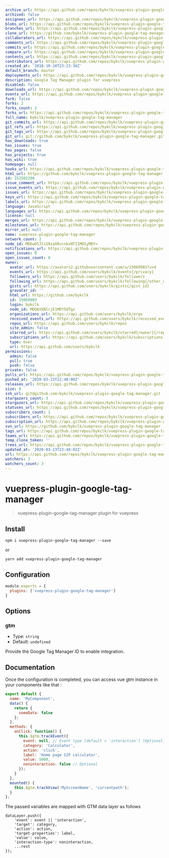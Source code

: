 ```yaml
---
archive_url: https://api.github.com/repos/bykclk/vuepress-plugin-google-tag-manager/{archive_format}{/ref}
archived: false
assignees_url: https://api.github.com/repos/bykclk/vuepress-plugin-google-tag-manager/assignees{/user}
blobs_url: https://api.github.com/repos/bykclk/vuepress-plugin-google-tag-manager/git/blobs{/sha}
branches_url: https://api.github.com/repos/bykclk/vuepress-plugin-google-tag-manager/branches{/branch}
clone_url: https://github.com/bykclk/vuepress-plugin-google-tag-manager.git
collaborators_url: https://api.github.com/repos/bykclk/vuepress-plugin-google-tag-manager/collaborators{/collaborator}
comments_url: https://api.github.com/repos/bykclk/vuepress-plugin-google-tag-manager/comments{/number}
commits_url: https://api.github.com/repos/bykclk/vuepress-plugin-google-tag-manager/commits{/sha}
compare_url: https://api.github.com/repos/bykclk/vuepress-plugin-google-tag-manager/compare/{base}...{head}
contents_url: https://api.github.com/repos/bykclk/vuepress-plugin-google-tag-manager/contents/{+path}
contributors_url: https://api.github.com/repos/bykclk/vuepress-plugin-google-tag-manager/contributors
created_at: '2018-10-10T23:23:36Z'
default_branch: master
deployments_url: https://api.github.com/repos/bykclk/vuepress-plugin-google-tag-manager/deployments
description: Google Tag Manager plugin for vuepress
disabled: false
downloads_url: https://api.github.com/repos/bykclk/vuepress-plugin-google-tag-manager/downloads
events_url: https://api.github.com/repos/bykclk/vuepress-plugin-google-tag-manager/events
fork: false
forks: 2
forks_count: 2
forks_url: https://api.github.com/repos/bykclk/vuepress-plugin-google-tag-manager/forks
full_name: bykclk/vuepress-plugin-google-tag-manager
git_commits_url: https://api.github.com/repos/bykclk/vuepress-plugin-google-tag-manager/git/commits{/sha}
git_refs_url: https://api.github.com/repos/bykclk/vuepress-plugin-google-tag-manager/git/refs{/sha}
git_tags_url: https://api.github.com/repos/bykclk/vuepress-plugin-google-tag-manager/git/tags{/sha}
git_url: git://github.com/bykclk/vuepress-plugin-google-tag-manager.git
has_downloads: true
has_issues: true
has_pages: false
has_projects: true
has_wiki: true
homepage: null
hooks_url: https://api.github.com/repos/bykclk/vuepress-plugin-google-tag-manager/hooks
html_url: https://github.com/bykclk/vuepress-plugin-google-tag-manager
id: 152502206
issue_comment_url: https://api.github.com/repos/bykclk/vuepress-plugin-google-tag-manager/issues/comments{/number}
issue_events_url: https://api.github.com/repos/bykclk/vuepress-plugin-google-tag-manager/issues/events{/number}
issues_url: https://api.github.com/repos/bykclk/vuepress-plugin-google-tag-manager/issues{/number}
keys_url: https://api.github.com/repos/bykclk/vuepress-plugin-google-tag-manager/keys{/key_id}
labels_url: https://api.github.com/repos/bykclk/vuepress-plugin-google-tag-manager/labels{/name}
language: JavaScript
languages_url: https://api.github.com/repos/bykclk/vuepress-plugin-google-tag-manager/languages
license: null
merges_url: https://api.github.com/repos/bykclk/vuepress-plugin-google-tag-manager/merges
milestones_url: https://api.github.com/repos/bykclk/vuepress-plugin-google-tag-manager/milestones{/number}
mirror_url: null
name: vuepress-plugin-google-tag-manager
network_count: 2
node_id: MDEwOlJlcG9zaXRvcnkxNTI1MDIyMDY=
notifications_url: https://api.github.com/repos/bykclk/vuepress-plugin-google-tag-manager/notifications{?since,all,participating}
open_issues: 0
open_issues_count: 0
owner:
  avatar_url: https://avatars2.githubusercontent.com/u/15069983?v=4
  events_url: https://api.github.com/users/bykclk/events{/privacy}
  followers_url: https://api.github.com/users/bykclk/followers
  following_url: https://api.github.com/users/bykclk/following{/other_user}
  gists_url: https://api.github.com/users/bykclk/gists{/gist_id}
  gravatar_id: ''
  html_url: https://github.com/bykclk
  id: 15069983
  login: bykclk
  node_id: MDQ6VXNlcjE1MDY5OTgz
  organizations_url: https://api.github.com/users/bykclk/orgs
  received_events_url: https://api.github.com/users/bykclk/received_events
  repos_url: https://api.github.com/users/bykclk/repos
  site_admin: false
  starred_url: https://api.github.com/users/bykclk/starred{/owner}{/repo}
  subscriptions_url: https://api.github.com/users/bykclk/subscriptions
  type: User
  url: https://api.github.com/users/bykclk
permissions:
  admin: false
  pull: true
  push: false
private: false
pulls_url: https://api.github.com/repos/bykclk/vuepress-plugin-google-tag-manager/pulls{/number}
pushed_at: '2020-03-23T22:48:00Z'
releases_url: https://api.github.com/repos/bykclk/vuepress-plugin-google-tag-manager/releases{/id}
size: 8
ssh_url: git@github.com:bykclk/vuepress-plugin-google-tag-manager.git
stargazers_count: 3
stargazers_url: https://api.github.com/repos/bykclk/vuepress-plugin-google-tag-manager/stargazers
statuses_url: https://api.github.com/repos/bykclk/vuepress-plugin-google-tag-manager/statuses/{sha}
subscribers_count: 1
subscribers_url: https://api.github.com/repos/bykclk/vuepress-plugin-google-tag-manager/subscribers
subscription_url: https://api.github.com/repos/bykclk/vuepress-plugin-google-tag-manager/subscription
svn_url: https://github.com/bykclk/vuepress-plugin-google-tag-manager
tags_url: https://api.github.com/repos/bykclk/vuepress-plugin-google-tag-manager/tags
teams_url: https://api.github.com/repos/bykclk/vuepress-plugin-google-tag-manager/teams
temp_clone_token: ''
trees_url: https://api.github.com/repos/bykclk/vuepress-plugin-google-tag-manager/git/trees{/sha}
updated_at: '2020-03-23T22:48:02Z'
url: https://api.github.com/repos/bykclk/vuepress-plugin-google-tag-manager
watchers: 3
watchers_count: 3
---
```


# vuepress-plugin-google-tag-manager

> vuepress-plugin-google-tag-manager plugin for vuepress

## Install

```
npm i vuepress-plugin-google-tag-manager --save
```
or
```
yarn add vuepress-plugin-google-tag-manager
```

## Configuration

```javascript
module.exports = {
  plugins: ['vuepress-plugin-google-tag-manager'] 
}
```

## Options

### gtm

- Type: `string`
- Default: `undefined`

Provide the Google Tag Manager ID to enable integration.

## Documentation

Once the configuration is completed, you can access vue gtm instance in your components like that :

```javascript
export default {
  name: 'MyComponent',
  data() {
    return {
      someData: false
    };
  },
  methods: {
    onClick: function() {
      this.$gtm.trackEvent({
        event: null, // Event type [default = 'interaction'] (Optional)
        category: 'Calculator',
        action: 'click',
        label: 'Home page SIP calculator',
        value: 5000,
        noninteraction: false // Optional
      });
    }
  },
  mounted() {
    this.$gtm.trackView('MyScreenName', 'currentpath');
  }
};
```

The passed variables are mapped with GTM data layer as follows

```
dataLayer.push({
	'event': event || 'interaction',
	'target': category,
	'action': action,
	'target-properties': label,
	'value': value,
	'interaction-type': noninteraction,
	...rest
});
```